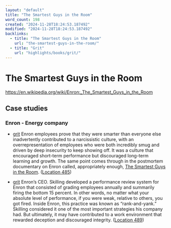 ```yaml
---
layout: "default"
title: "The Smartest Guys in the Room"
word_count: 198
created: "2024-11-28T18:24:53.187492"
modified: "2024-11-28T18:24:53.187492"
backlinks:
  - title: "The Smartest Guys in the Room"
    url: "the-smartest-guys-in-the-room/"
  - title: "Grit"
    url: "highlights/books/grit/"
---
```

# The Smartest Guys in the Room

https://en.wikipedia.org/wiki/Enron:_The_Smartest_Guys_in_the_Room

## Case studies

### Enron - Energy company

- [grit](docs/highlights/books/grit/index/) Enron employees prove that they were smarter than everyone else inadvertently contributed to a narcissistic culture, with an overrepresentation of employees who were both incredibly smug and driven by deep insecurity to keep showing off. It was a culture that encouraged short-term performance but discouraged long-term learning and growth. The same point comes through in the postmortem documentary on Enron called, appropriately enough, [The Smartest Guys in the Room](docs/the-smartest-guys-in-the-room/index/). ([Location 485](https://readwise.io/to_kindle?action=open&asin=B010MH9V3W&location=485))

- [grit](docs/highlights/books/grit/index/) Enron’s CEO. Skilling developed a performance review system for Enron that consisted of grading employees annually and summarily firing the bottom 15 percent. In other words, no matter what your absolute level of performance, if you were weak, relative to others, you got fired. Inside Enron, this practice was known as “rank-and-yank.” Skilling considered it one of the most important strategies his company had. But ultimately, it may have contributed to a work environment that rewarded deception and discouraged integrity. ([Location 489](https://readwise.io/to_kindle?action=open&asin=B010MH9V3W&location=489))